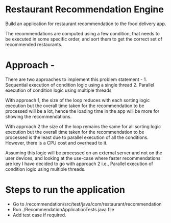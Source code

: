 # Restaurant Recommendation Engine
Build an application for restaurant recommendation to the food delivery app.

The recommendations are computed using a few condition, that needs to be executed in some specific order, 
and sort them to get the correct set of recommended restaurants.

# Approach -
There are two approaches to implement this problem statement -
    1. Sequential execution of condition logic using a single thread
    2. Parallel execution of condition logic using multiple threads

With approach 1, the size of the loop reduces with each sorting logic execution but the overall time 
taken for the recommendation to be processed will be a lot, hence the loading time in the app will be more 
for showing the recommendations. 

With approach 2 the size of the loop remains the same for all sorting logic execution but the overall time 
taken for the recommendation to be processed is the least due to parallel execution of all the conditions. 
However, there is a CPU cost and overhead to it. 

Assuming this logic will be processed on an external server and not on the user devices, and looking at 
the use-case where faster recommendations are key I have decided to go with approach 2 
i.e., Parallel execution of condition logic using multiple threads. 

# Steps to run the application
 - Go to /recommendation/src/test/java/com/restaurant/recommendation
 - Run ./RecommendationApplicationTests.java file
 - Add test case if required. 

